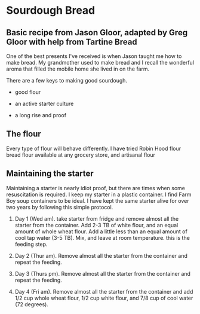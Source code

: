 # Sourdough Bread

## Basic recipe from Jason Gloor, adapted by Greg Gloor with help from Tartine Bread

One of the best presents I've received is when Jason taught me how to make bread. My grandmother used to make bread and I recall the wonderful aroma that filled the mobile home she lived in on the farm.

There are a few keys to making good sourdough.

- good flour

- an active starter culture

- a long rise and proof

## The flour

Every type of flour will behave differently. I have tried Robin Hood flour bread flour available at any grocery store, and artisanal flour

## Maintaining the starter

Maintaining a starter is nearly idiot proof, but there are times when some resuscitation is required. I keep my starter in a plastic container. I find Farm Boy soup containers to be ideal. I have kept the same starter alive for over two years by following this simple protocol.

1) Day 1 (Wed am). take starter from fridge and remove almost all the starter from the container. Add 2-3 TB of white flour, and an equal amount of whole wheat flour. Add a little less than an equal amount of cool tap water (3-5 TB). Mix, and leave at room temperature. this is the feeding step.

2) Day 2 (Thur am). Remove almost all the starter from the container and repeat the feeding.

3) Day 3 (Thurs pm). Remove almost all the starter from the container and repeat the feeding.

4) Day 4 (Fri am). Remove almost all the starter from the container and add 1/2 cup whole wheat flour, 1/2 cup white flour, and 7/8 cup of cool water (72 degrees).





